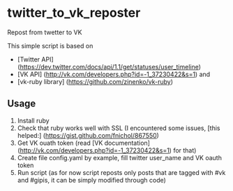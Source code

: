 twitter_to_vk_reposter
======================

Repost from twetter to VK

This simple script is based on 
  * [Twitter API] (https://dev.twitter.com/docs/api/1.1/get/statuses/user_timeline) 
  * [VK API] (http://vk.com/developers.php?id=-1_37230422&s=1) and 
  * [vk-ruby library] (https://github.com/zinenko/vk-ruby)

Usage
---------------------------------------
1. Install ruby
2. Check that ruby works well with SSL 
  (I encountered some issues, [this helped:] (https://gist.github.com/fnichol/867550)
3. Get VK ouath token (read [VK documentation] (http://vk.com/developers.php?id=-1_37230422&s=1) for that)
4. Create file config.yaml by example, fill twitter user_name and VK oauth token
5. Run script (as for now script reposts only posts that are tagged with #vk and #gipis, 
  it can be simply modified through code)
